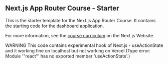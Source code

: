 ## Next.js App Router Course - Starter

This is the starter template for the Next.js App Router Course. It contains the starting code for the dashboard application.

For more information, see the [course curriculum](https://nextjs.org/learn) on the Next.js Website.

WARNING This code contains experimental hook of Next.js - useActionState  and  it working fine on  localhost  but not  working  on  Vercel
(Type error: Module '"react"' has no exported member 'useActionState'.)
